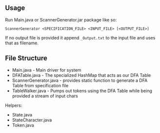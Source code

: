 Usage
---
Run Main.java or ScannerGenerator.jar package like so:

	ScannerGenerator <SPECIFICATION_FILE> <INPUT_FILE> [<OUTPUT_FILE>]

If no output file is provided it append `_Output.txt` to the input file and uses that as filename.

File Structure
---

* Main.java - Main driver for system
* DFATable.java - The specialized HashMap that acts as our DFA Table
* ScannerGenerator.java - provides static function to generate a DFA Table from specification file
* TableWalker.java - Pumps out tokens using the DFA Table while being provided a stream of input chars

Helpers:

* State.java
* StateCharacter.java
* Token.java